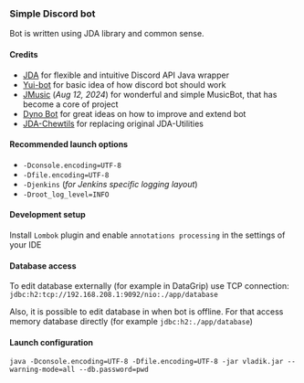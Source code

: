 ### Simple Discord bot
Bot is written using JDA library and common sense.
#### Credits
- [JDA](https://github.com/DV8FromTheWorld/JDA) for flexible and intuitive Discord API Java wrapper
- [Yui-bot](https://github.com/DV8FromTheWorld/Yui) for basic idea of how discord bot should work
- [JMusic](https://github.com/jagrosh/MusicBot) (_Aug 12, 2024_) for wonderful and simple MusicBot, that has become a core of project
- [Dyno Bot](https://dyno.gg/bot) for great ideas on how to improve and extend bot
- [JDA-Chewtils](https://github.com/Chew/JDA-Chewtils) for replacing original JDA-Utilities
#### Recommended launch options
- `-Dconsole.encoding=UTF-8` 
- `-Dfile.encoding=UTF-8` 
- `-Djenkins` (_for Jenkins specific logging layout_)
- `-Droot_log_level=INFO`

#### Development setup
Install `Lombok` plugin and enable `annotations processing` in the settings of your IDE

#### Database access
To edit database externally (for example in DataGrip) use TCP connection: `jdbc:h2:tcp://192.168.208.1:9092/nio:./app/database`

Also, it is possible to edit database in when bot is offline. For that access memory database directly (for example `jdbc:h2:./app/database`)

#### Launch configuration
`java -Dconsole.encoding=UTF-8 -Dfile.encoding=UTF-8 -jar vladik.jar --warning-mode=all --db.password=pwd`